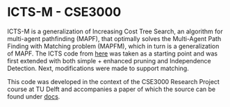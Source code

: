 # ICTS-M - CSE3000
ICTS-M is a generalization of Increasing Cost Tree Search, an algorithm for multi-agent pathfinding (MAPF), that optimally solves the Multi-Agent Path Finding with Matching problem (MAPFM), which in turn is a generalization of MAPF. The ICTS code from [here](https://github.com/AdamBignell/ICTS-vs-EPEA) was taken as a starting point and was first extended with both simple + enhanced pruning and Independence Detection. Next, modifications were made to support matching.

This code was developed in the context of the CSE3000 Research Project course at TU Delft and accompanies a paper of which the source can be found under [docs](docs). 

